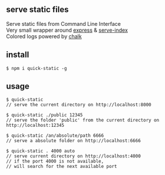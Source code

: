 serve static files
---

Serve static files from Command Line Interface  
Very small wrapper around [express](https://github.com/expressjs/express) & [serve-index](https://github.com/expressjs/serve-index)  
Colored logs powered by [chalk](https://github.com/chalk/chalk)  

install
---
	$ npm i quick-static -g

usage
---
	$ quick-static 
	// serve the current directory on http://localhost:8000
	
	$ quick-static ./public 12345 
	// serve the folder 'public' from the current directory on http://localhost:12345
	
	$ quick-static /an/absolute/path 6666 
	// serve a absolute folder on http://localhost:6666

	$ quick-static . 4000 auto
	// serve current directory on http://localhost:4000
	// if the port 4000 is not available, 
	// will search for the next available port


